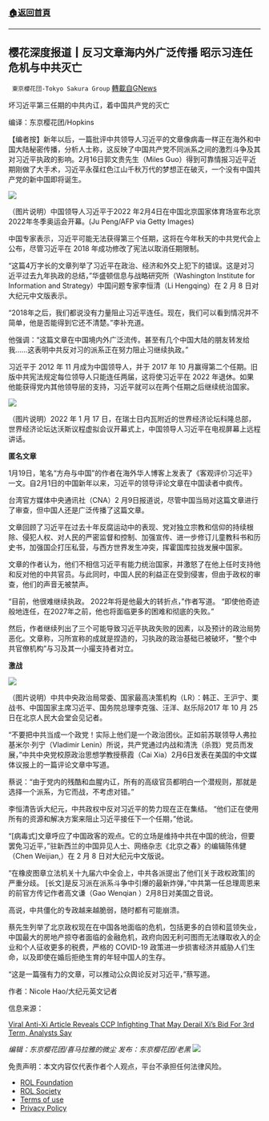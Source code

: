 ###  [:house:返回首頁](https://github.com/ourhimalayas/txt)
---


## 樱花深度报道┃反习文章海内外广泛传播 昭示习连任危机与中共灭亡
` 東京櫻花団-Tokyo Sakura Group` [轉載自GNews](https://gnews.org/zh-hans/2019242/)

坏习近平第三任期的中共内讧，着中国共产党的灭亡

编译：东京樱花团/Hopkins

【编者按】新年以后，一篇批评中共领导人习近平的文章像病毒一样正在海外和中国大陆秘密传播，分析人士称，这反映了中国共产党不同派系之间的激烈斗争及其对习近平执政的影响。2月16日郭文贵先生（Miles Guo）得到可靠情报习近平近期刚做了大手术，习近平永葆红色江山千秋万代的梦想正在破灭，一个没有中国共产党的新中国即将诞生。

![](https://assets.gnews.org/wp-content/uploads/2022/02/反习文章海内外广泛传播-昭示习连任危机与中共灭亡1.png)

（图片说明）中国领导人习近平于2022 年2月4日在中国北京国家体育场宣布北京2022年冬季奥运会开幕。(Ju Peng/AFP via Getty Images)

中国专家表示，习近平可能无法获得第三个任期，这将在今年秋天的中共党代会上公布，尽管习近平在 2018 年成功修改了宪法以取消任期限制。

“这篇4万字长的文章列举了习近平在政治、经济和外交上犯下的错误。这是对习近平过去九年执政的总结，”华盛顿信息与战略研究所（Washington Institute for Information and Strategy）中国问题专家李恒清（Li Hengqing）在 2 月 8 日对大纪元中文版表示。

“2018年之后，我们都说没有力量阻止习近平连任。现在，我们可以看到情况并不简单，他是否能得到它还不清楚。”李补充道。

他强调：“这篇文章在中国境内外广泛流传。甚至有几个中国大陆的朋友转发给我……这表明中共反对习的派系正在努力阻止习继续执政。”

习近平于 2012 年 11 月成为中国领导人，并于 2017 年 10 月赢得第二个任期。旧版中共宪法规定每位领导人只能连任两届，这将使习近平在 2022 年退休。如果他能获得党内其他领导层的支持，习近平就可以在两个任期之后继续统治国家。

![](https://assets.gnews.org/wp-content/uploads/2022/02/反习文章海内外广泛传播-昭示习连任危机与中共灭亡2.png)

（图片说明）2022 年 1 月 17 日，在瑞士日内瓦附近的世界经济论坛科隆总部，世界经济论坛达沃斯议程虚拟会议开幕式上，中国领导人习近平在电视屏幕上远程讲话。

**匿名文章**

1月19日，笔名“方舟与中国”的作者在海外华人博客上发表了《客观评价习近平》一文。自2月1日的中国新年以来，习近平的领导评论文章在中国读者中疯传。

台湾官方媒体中央通讯社（CNA）2 月9日报道说，尽管中国当局对这篇文章进行了审查，但中国人还是广泛传播了这篇文章。

文章回顾了习近平在过去十年反腐运动中的表现、党对独立宗教和信仰的持续根除、侵犯人权、对人民的严密监督和控制、加强宣传、进一步修订儿童教科书和历史书，加强国企打压私营，与西方世界发生冲突，挥霍国库拉拢发展中国家。

文章的作者认为，他们不相信习近平有能力统治国家，并激怒了在他上任时支持他和反对他的中共官员。与此同时，中国人民的利益正在受到侵害，但由于政权的审查，他们的声音无被禁声。

“目前，他很难继续执政。 2022年将是他最大的转折点，”作者写道。 “即使他奇迹般地连任，在2027年之前，他也将面临更多的困难和彻底的失败。”

然后，作者继续列出了三个可能导致习近平执政失败的因素，以及预计的政治局势恶化。文章称，习所宣称的成就是捏造的，习执政的政治基础已被破坏，“整个中共官僚机构”与习及其一小撮支持者对立。

**激战**

![](https://assets.gnews.org/wp-content/uploads/2022/02/反习文章海内外广泛传播-昭示习连任危机与中共灭亡3.png)

（图片说明）中共中央政治局常委、国家最高决策机构（LR）：韩正、王沪宁、栗战书、中国国家主席习近平、国务院总理李克强、汪洋、赵乐际2017 年 10 月 25 日在北京人民大会堂会见记者。

“不要把中共当成一个政党！实际上他们是一个政治团伙。正如前苏联领导人弗拉基米尔·列宁（Vladimir Lenin）所说，共产党通过内战和清洗（杀戮）党员而发展，”中共中央党校原政治思想学教授蔡霞（Cai Xia）2月6日发表在美国的中文媒体议报上的一篇评论文章中写道。

蔡说：“由于党内的残酷和血腥内讧，所有的高级官员都明白一个潜规则，那就是选择一个派系，为它而战，不考虑对错。”

李恒清告诉大纪元，中共政权中反对习近平的势力现在正在集结。 “他们正在使用所有的资源和解决方案来阻止习近平接任下一个任期，”他说。

“[病毒式]文章呼应了中国政客的观点。它的立场是维持中共在中国的统治，但要罢免习近平，”驻新西兰的中国异见人士、网络杂志《北京之春》的编辑陈伟健（Chen Weijian,）在 2 月 8 日对大纪元中文版说。

“在橡皮图章立法机关十九届六中全会上，中共各派提出了他们[关于政权政策]的严重分歧。 [长文]是反习派在派系斗争中引爆的最新炸弹，”中共第一任总理周恩来的前官方传记作者高文谦（Gao Wenqian ）2月8日对美国之音说。

高说，中共僵化的专政越来越脆弱，随时都有可能崩溃。

蔡先生列举了北京政权现在在中国各地面临的危机，包括更多的白领和蓝领失业，中国最大的房地产掠夺者面临的金融危机，政府向因无利可图而无法赚取收入的企业和个人征收更多的税费，严格的 COVID-19 政策进一步损害经济并威胁人们生命，以及即使在婚后拒绝生育的年轻中国人的生存。

“这是一篇强有力的文章，可以推动公众舆论反对习近平，”蔡写道。

作者：Nicole Hao/大纪元英文记者

信息来源：

[Viral Anti-Xi Article Reveals CCP Infighting That May Derail Xi’s Bid For 3rd Term, Analysts Say](https://www.zerohedge.com/geopolitical/viral-anti-xi-article-reveals-ccp-infighting-may-derail-xis-bid-3rd-term-analysts-say)

*编辑：东京樱花团/喜马拉雅的微尘
发布：东京樱花团/老黑*
![](https://assets.gnews.org/wp-content/uploads/2022/02/二维码.jpg)
 

免责声明：本文内容仅代表作者个人观点，平台不承担任何法律风险。

- [ROL Foundation](https://rolfoundation.org/)
- [ROL Society](https://rolsociety.org/)
- [Terms of use](https://gnews.org/terms-of-use-3/)
- [Privacy Policy](https://gnews.org/privacy-policy/)
